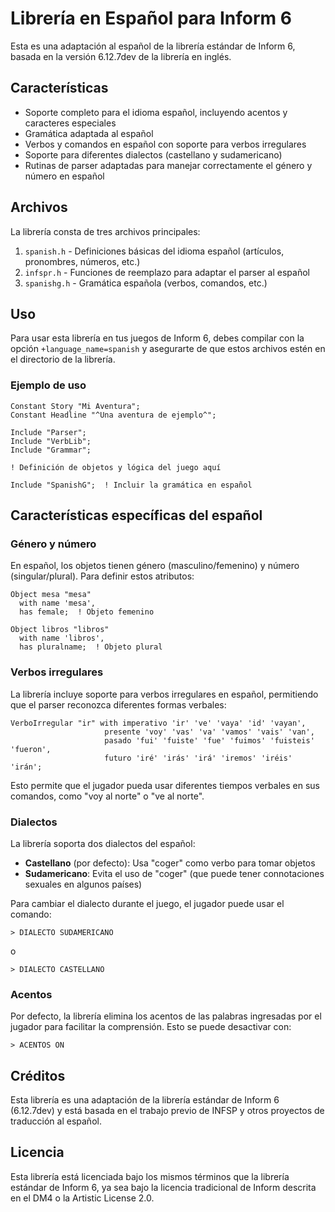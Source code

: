 # Librería en Español para Inform 6

Esta es una adaptación al español de la librería estándar de Inform 6, basada en la versión 6.12.7dev de la librería en inglés.

## Características

- Soporte completo para el idioma español, incluyendo acentos y caracteres especiales
- Gramática adaptada al español
- Verbos y comandos en español con soporte para verbos irregulares
- Soporte para diferentes dialectos (castellano y sudamericano)
- Rutinas de parser adaptadas para manejar correctamente el género y número en español

## Archivos

La librería consta de tres archivos principales:

1. `spanish.h` - Definiciones básicas del idioma español (artículos, pronombres, números, etc.)
2. `infspr.h` - Funciones de reemplazo para adaptar el parser al español
3. `spanishg.h` - Gramática española (verbos, comandos, etc.)

## Uso

Para usar esta librería en tus juegos de Inform 6, debes compilar con la opción `+language_name=spanish` y asegurarte de que estos archivos estén en el directorio de la librería.

### Ejemplo de uso

```inform
Constant Story "Mi Aventura";
Constant Headline "^Una aventura de ejemplo^";

Include "Parser";
Include "VerbLib";
Include "Grammar";

! Definición de objetos y lógica del juego aquí

Include "SpanishG";  ! Incluir la gramática en español
```

## Características específicas del español

### Género y número

En español, los objetos tienen género (masculino/femenino) y número (singular/plural). Para definir estos atributos:

```inform
Object mesa "mesa"
  with name 'mesa',
  has female;  ! Objeto femenino

Object libros "libros"
  with name 'libros',
  has pluralname;  ! Objeto plural
```

### Verbos irregulares

La librería incluye soporte para verbos irregulares en español, permitiendo que el parser reconozca diferentes formas verbales:

```inform
VerboIrregular "ir" with imperativo 'ir' 've' 'vaya' 'id' 'vayan',
                     presente 'voy' 'vas' 'va' 'vamos' 'vais' 'van',
                     pasado 'fui' 'fuiste' 'fue' 'fuimos' 'fuisteis' 'fueron',
                     futuro 'iré' 'irás' 'irá' 'iremos' 'iréis' 'irán';
```

Esto permite que el jugador pueda usar diferentes tiempos verbales en sus comandos, como "voy al norte" o "ve al norte".

### Dialectos

La librería soporta dos dialectos del español:

- **Castellano** (por defecto): Usa "coger" como verbo para tomar objetos
- **Sudamericano**: Evita el uso de "coger" (que puede tener connotaciones sexuales en algunos países)

Para cambiar el dialecto durante el juego, el jugador puede usar el comando:

```
> DIALECTO SUDAMERICANO
```

o

```
> DIALECTO CASTELLANO
```

### Acentos

Por defecto, la librería elimina los acentos de las palabras ingresadas por el jugador para facilitar la comprensión. Esto se puede desactivar con:

```
> ACENTOS ON
```

## Créditos

Esta librería es una adaptación de la librería estándar de Inform 6 (6.12.7dev) y está basada en el trabajo previo de INFSP y otros proyectos de traducción al español.

## Licencia

Esta librería está licenciada bajo los mismos términos que la librería estándar de Inform 6, ya sea bajo la licencia tradicional de Inform descrita en el DM4 o la Artistic License 2.0.